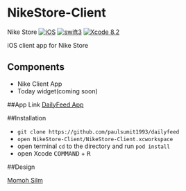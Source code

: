 # NikeStore-Client
Nike Store
[![iOS](https://img.shields.io/badge/platform-iOS-blue.svg?style=flat)](https://developer.apple.com/ios/)
[![swift3](https://img.shields.io/badge/swift3-compatible-brightgreen.svg?style=flat)](https://developer.apple.com/swift)
[![Xcode 8.2](https://img.shields.io/badge/Xcode-8.2-blue.svg?style=flat)](https://developer.apple.com/xcode)

iOS client app for Nike Store

## Components
- Nike Client App
- Today widget(coming soon)

##App Link
[DailyFeed App]()

##Installation
- `git clone https://github.com/paulsumit1993/dailyfeed`
- `open NikeStore-Client/NikeStore-Client.xcworkspace`
- open terminal `cd` to the directory and run `pod install`
- open Xcode <kbd>COMMAND</kbd> + <kbd>R</kbd>

##Design

[Momoh Silm](https://twitter.com/m_silm)
